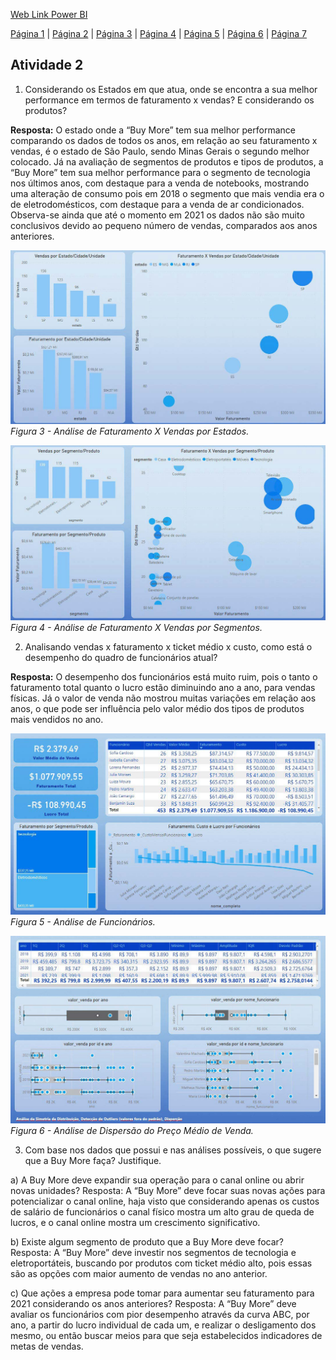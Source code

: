 [Web Link Power BI](https://app.powerbi.com/view?r=eyJrIjoiYzZkNTMwNmMtMzBjOS00ODQzLWE2ZGUtZTk4NjJkMzJjMTU2IiwidCI6IjFhMzRiMGVhLTljODAtNDEwZS04YmU4LWVkYzFiZjk0ODg4ZCJ9)

[Página 1](/Atividade%202/page-1.jpg) | [Página 2](/Atividade%202/page-2.jpg) | [Página 3](/Atividade%202/page-3.jpg) | [Página 4](/Atividade%202/page-4.jpg) | [Página 5](/Atividade%202/page-5.jpg) | [Página 6](/Atividade%202/page-6.jpg) | [Página 7](/Atividade%202/page-7.jpg)


## Atividade 2
1.  Considerando os Estados em que atua, onde se encontra a sua melhor performance em termos de faturamento x vendas? E considerando os produtos?

**Resposta:** O estado onde a “Buy More” tem sua melhor performance comparando os dados de todos os anos, em relação ao seu faturamento x vendas, é o estado de São Paulo, sendo Minas Gerais o segundo melhor colocado. Já na avaliação de segmentos de produtos e tipos de produtos, a “Buy More” tem sua melhor performance para o segmento de tecnologia nos últimos anos, com destaque para a venda de notebooks, mostrando uma alteração de consumo pois em 2018 o segmento que mais vendia era o de eletrodomésticos, com destaque para a venda de ar condicionados. Observa-se ainda que até o momento em 2021 os dados não são muito conclusivos devido ao pequeno número de vendas, comparados aos anos anteriores.

![Figura 3](/Atividade%202/faturamento-vs-vendas-uf.jpg)
_Figura 3 - Análise de Faturamento X Vendas por Estados._


![Figura 4](/Atividade%202/faturamento-vs-vendas-segmentos.jpg)
_Figura 4 - Análise de Faturamento X Vendas por Segmentos._




2. Analisando vendas x faturamento x ticket médio x custo, como está o desempenho do quadro de funcionários atual?

**Resposta:** O desempenho dos funcionários está muito ruim, pois o tanto o faturamento total quanto o lucro estão diminuindo ano a ano, para vendas físicas. Já o valor de venda não mostrou muitas variações em relação aos anos, o que pode ser influência pelo valor médio dos tipos de produtos mais vendidos no ano.

![Figura 5](/Atividade%202/funcionarios.jpg)
_Figura 5 - Análise de Funcionários._


![Figura 6](/Atividade%202/preco-medio-venda.jpg)
_Figura 6 - Análise de Dispersão do Preço Médio de Venda._




3. Com base nos dados que possui e nas análises possíveis, o que sugere que a Buy More faça? Justifique.

a) A Buy More deve expandir sua operação para o canal online ou abrir novas unidades?
Resposta: A “Buy More” deve focar suas novas ações para potencializar o canal online, haja visto que considerando apenas os custos de salário de funcionários o canal físico mostra um alto grau de queda de lucros, e o canal online mostra um crescimento significativo.

b) Existe algum segmento de produto que a Buy More deve focar?
Resposta: A “Buy More” deve investir nos segmentos de tecnologia e eletroportáteis, buscando por produtos com ticket médio alto, pois essas são as opções com maior aumento de vendas no ano anterior.

c) Que ações a empresa pode tomar para aumentar seu faturamento para 2021 considerando os anos anteriores?
Resposta: A “Buy More” deve avaliar os funcionários com pior desempenho através da curva ABC, por ano, a partir do lucro individual de cada um, e realizar o desligamento dos mesmo, ou então buscar meios para que seja estabelecidos indicadores de metas de vendas.
